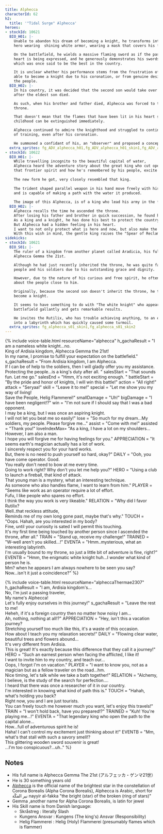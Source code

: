 ```yaml
---
title: Alphecca
characterId: 62
h2:
  title: '"Tidal Surge" Alphecca'
heroes:
- stockId: 10621
  BIO_H01: |-
    Unable to abandon his dream of becoming a knight, he transforms into a knightly
    hero wearing  shining white armor, wearing a mask that covers his face.

    On the battlefield, he wields a massive flaming sword as if the passion in his
    heart is being expressed, and he generously demonstrates his swordsmanship,
    which was once said to be the best in the country.

    It is unclear whether his performance stems from the frustration of not being
    able to become a knight due to his coronation, or from genuine desire to protect
    the people.
  BIO_H02: |-
    In his country, it was decided that the second son would take over the house
    after the eldest son died.

    As such, when his brother and father died, Alphecca was forced to take the
    throne.

    That doesn't mean that the flames that have been lit in his heart since
    childhood can be extinguished immediately.

    Alphecca continued to admire the knighthood and struggled to continue his days
    of training, even after his coronation.

    He summoned a confidant of his, an "observer" and proposed a concept....
  extra_sprites: fg_ADV_alphecca_h01,fg_ADV_alphecca_h01_skin1,fg_ADV_alphecca_h02,fg_ADV_alphecca_h02_skin1
- stockId: 10622
  BIO_H01: |-
    While travelling incognito to the beautiful capital of water,
    Alphecca heard the adventure story about the great king who cut open the path to the capital,
    that frontier spirit and how he's remembered by his people, excite him.
    
    The new form he got, very closely resembled that king.
    
    The trident shaped parallel weapon in his hand move freely with his intention,
    and is capable of making a path with the water it produced.
    
    The image of this Alphecca, is of a king who lead his army in the front, clearing the way for them.
  BIO_H02: |-
    Alphecca recalls the time he ascended the throne.
    After losing his father and brother in quick succession, he found himself leading a nation very suddenly.
    As a king and a knight, he has done his best to protect the country of Ardisia and the people who live there.
    But Alphecca had a hidden feeling in his heart.
    I want to not only protect what is here and now, but also make the country of Ardisia better and carve out a brighter future             together with my beloved people.
    With this wish in mind, the gentle king raises the "Spear of Reclamation" high.
sidekicks:
- stockId: 10621
  BIO_S01: |-
    The ruler of a kingdom from another planet called Aradicia, his full name being
    Alphecca Gemma the 21st.

    Although he had just recently inherited the throne, he was quite famous with the
    people and his soldiers due to his outstanding grace and dignity.

    However, due to the nature of his curious and free spirit, he oftentimes worries
    about the people close to him.

    Originally, because the second son doesn't inherit the throne, he trains to
    become a knight.

    It seems to have something to do with "The white knight" who appears on the
    battlefield gallantly and gets remarkable results.

    He invites the Rutilix, who has trouble achieving anything, to an exploration
    into a labyrinth which has quickly caused some turmoil.
  extra_sprites: fg_alphecca_s01_skin1,fg_alphecca_s01_skin2
---
```


{% include voice-table.html resourceName="alphecca"
h_gachaResult = "I am a nameless white knight…no.<br>King of Ardisia kingdom, Alphecca Gemma the 21st!<br>In my name, I promise to fulfill your expectation on the battlefield."
s_gachaResult = "From Ardisia kingdom, I am Alphecca.<br>If I can be of help to the soldiers, then I will gladly offer you my assistance.<br>Protecting the people…is a king's duty after all. "
salesStart = "That sounds fun. Let me go."
salesEnd = "Hmm, it's not exciting enough.  "
battleStart = "By the pride and honor of knights, I will win this battle!"
action = "All right!"
attack = "Seryaa!"
skill = "Leave it to me!"
special = "Let me show you my way of living!<br>Save the People, Helig Flammerei!"
smallDamage = "Uh!"
bigDamage = "I have been negligent!?"
win = "I'm not sure if I should say that I was a bad opponent.<br>I may be a king, but I was once an aspiring knight.<br>I will not let you beat me so easily!"
lose = "So much for my dream...My soldiers, my people. Please forgive me..."
assist = "Come with me!"
assisted = "Thank you!"
loveIndexMax= "As a king, I have a lot on my shoulders...<br>However, I am also a man.<br>I hope you will forgive me for having feelings for you."
APPRECIATION = "It seems earth's magician actually has a lot of work.<br>I sincerely respect you for your hard works.<br>But, there is no need to push yourself so hard, okay?"
DAILY = "Ooh, you have come operator. Good.<br>You really don't need to bow at me every time.<br>Going to work right? Why don't you let me help you?"
HERO = "Using a club to launch a fireball, that kind of attack.<br>That young man is a mystery, what an interesting technique.<br>As someone who also handles flame, I want to learn from him."
PLAYER = "Seems like work as an operator require a lot of effort.<br>Fufu, I like people who spares no effort.<br>I think the way you work is very likeable."
RELATION = "Why did I favor Rutilix?<br>Well..that reckless attitude,<br>Reminds me of my own long gone past, maybe that's why."
TOUCH = "Oops. Hahah, are you interested in my body?<br>Fine, until your curiosity is sated I will permit this touching.<br>It's my first time being touched by another person since I ascended the throne, after all."
TRAIN = "Stand up, receive my challenge!"
TRAINED = "W-well aren't you skilled…!"
EVENTA = "Hmm..mysterious, what an interesting labyrinth.<br>I'm usually bound to my throne, so just a little bit of adventure is fine, right?"
EVENTB = "Hmm, the enigmatic white knight huh…I wonder what kind of person he is.<br>Mm? when he appears I am always nowhere to be seen you say?<br>Now…isn't it just a coincidence?"
%}

{% include voice-table.html resourceName="alpheccaThermae2307"
h_gachaResult = "I am, Ardisia kingdom's…<br>No, I'm just a passing traveler,<br>My name's Alphecca!<br>Let's fully enjoy ourselves in this journey!"
s_gachaResult = "Leave the rest to me!<br>Heheh, if it's a foreign country then no matter how noisy I am…<br>Ah, nothing, nothing at all!?"
APPRECIATION = "Hey, isn't this a vacation journey?<br>Stretching yourself too much like this, it's a waste of this occasion.<br>How about I teach you my relaxation secrets!"
DAILY = "Flowing clear water, beautiful trees and flowers abound…<br>It's very different from Ardisia.<br>This is great! It's exactly because this difference that they call it a journey!"
HERO = "Such an earnest person when facing the afflicted, I like it!<br>I want to invite him to my country, and teach our…<br>Oops, I forgot I'm on vacation."
PLAYER = "I want to know you, not as a magician but as a fellow traveler on the road…hm.<br>Nice timing, let's talk while we take a bath together!"
RELATION = "Alchemy, I believe, is the study of the search for perfection....<br>I heard that there was once a researcher of it in our country.<br>I'm interested in knowing what kind of path this is."
TOUCH = "Hahah, what's holding you back?<br>Right now, you and I are just tourists.<br>You can freely touch me however much you want, let's enjoy this travels!"
TRAIN = "I won't hold back, have you prepared!?"
TRAINED = "Kuh! You're playing me…!"
EVENTA = "That legendary king who open the path to the capital alone…<br>How…full of adventurous spirit he is!<br>Haha! I can't control my excitement just thinking about it!"
EVENTB = "Mm, what's that stall with such a savory smell!?<br>This glittering wooden sword souvenir is great!<br>…I'm too conspicuous?...uh.."
%}

## Notes

- His full name is Alphecca Gemma The 21st (アルフェッカ・ゲンマ21世）
- He is 30 something years old
- [Alphecca](https://en.wikipedia.org/wiki/Alpha_Coronae_Borealis) is the official name of the brightest star in the constellation of Corona Borealis (Alpha Corona Borealis), Alphecca is Arabic, short for نير الفكّة nayyir al-fakka "the bright (star) of the broken (ring of stars)"
- Gemma ,another name for Alpha Corona Borealis, is latin for jewel
- His Skill name is from Danish language:
  - Skråstreg : literally Slash
  - Kungens Ansvar : Kungens (The king's) Ansvar (Responsibility)
  - Helig Flammerei : Helig (Holy) Flammerei (presumably flames which is flammer)
